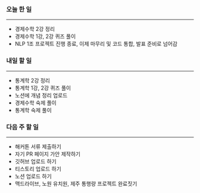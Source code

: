 ### 오늘 한 일
---
- 경제수학 2강 정리
- 경제수학 1강, 2강 퀴즈 풀이
- NLP 1조 프로젝트 진행 종료, 이제 마무리 및 코드 통합, 발표 준비로 넘어감

### 내일 할 일
---
- 통계학 2강 정리
- 통계학 1강, 2강 퀴즈 풀이
- 노션에 개념 정리 업로드
- 경제수학 숙제 풀이
- 통계학 숙제 풀이

### 다음 주 할 일
---
- 해커톤 서류 제출하기
- 자기 PR 페이지 가안 제작하기
- 깃허브 업로드 하기
- 티스토리 업로드 하기
- 노션 업로드 하기
- 맥드라이브, 노원 유치원, 제주 통행량 프로젝트 완료짓기
